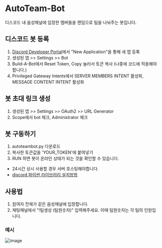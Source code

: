 # AutoTeam-Bot
디스코드 내 음성채널에 입장한 멤버들을 랜덤으로 팀을 나눠주는 봇입니다.

## 디스코드 봇 등록
1. [Discord Developer Portal](https://discord.com/developers/docs/intro)에서 "New Application"을 통해 새 앱 등록
2. 생성된 앱 >> Settings >> Bot
3. Build-A-Bot에서 Reset Token, Copy 눌러서 토큰 복사 (나중에 코드에 적용해야 합니다.)
4. Privileged Gateway Intents에서 SERVER MEMBERS INTENT 활성화, MESSAGE CONTENT INTENT 활성화

## 봇 초대 링크 생성
1. 생성된 앱 >> Settings >> OAuth2 >> URL Generator
2. Scope에서 bot 체크, Administrator 체크

## 봇 구동하기
1. autoteambot.py 다운로드
2. 복사한 토큰값을 'YOUR_TOKEN'에 붙여넣기
3. RUN 하면 봇이 온라인 상태가 되는 것을 확인할 수 있습니다.
* 24시간 상시 사용할 경우 서버 호스팅해야합니다.
* [discord 파이썬 라이브러리 설치방법](https://discordpy-ko.github.io/intro.html)

## 사용법
1. 참여자 전체가 같은 음성채널에 입장합니다.
2. 채팅채널에서 "!팀생성 (팀원숫자)" 입력해주세요. 이때 팀원숫자는 각 팀의 인원입니다.

### 예시
![image](https://github.com/alicewoo0925/AutoTeam-Bot/assets/48823257/e3aa1c1d-3eae-4ab6-9beb-79643c6f8355)

